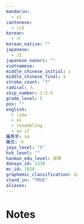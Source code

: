 ```yaml
---
mandarin:
  - sì
cantonese:
  - ci5
korean:
  - 사
korean_native: ""
japanese:
  - JI
japanese_nanori: ""
vietnamese:
middle_chinese_initial: z
middle_chinese_final: ɨ
stroke_count: "7"
radical: 人
skip_number: 1-2-5
grade_level: 5
pos: ""
english:
  - like
  - as
  - resembling
  - as if
羅馬字: sa
韓文: 사
joyo_level: "5"
hsk_level: ""
hanmun_edu_level: 高等
danayo_id: 5330
mc_id: 1028
graphemic_classification: 以
stand_in: "TRUE"
aliases:
---
```


# Notes
